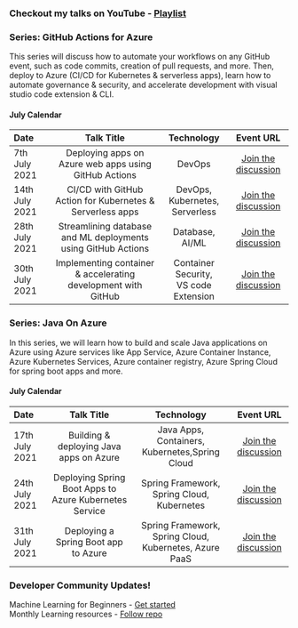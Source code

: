 ### Checkout my talks on YouTube - [Playlist](https://www.youtube.com/playlist?list=PLHliAWPfQr8yO0Q0ivMIVXDrfd74Qr5aw)

### Series: GitHub Actions for Azure

This series will discuss how to automate your workflows on any GitHub event, such as code commits, creation of pull requests, and more. Then, deploy to Azure (CI/CD for Kubernetes & serverless apps), learn how to automate governance & security, and accelerate development with visual studio code extension & CLI.

#### July Calendar

|     Date     |    Talk Title     |   Technology    | Event URL |
|     :---    | :---:           |    :---:      | :---:       |
| 7th July 2021   | Deploying apps on Azure web apps using GitHub Actions      | DevOps  |      [Join the discussion](https://www.meetup.com/microsoft-reactor-bengaluru/events/279015119/)      |
| 14th July 2021  | CI/CD with GitHub Action for Kubernetes & Serverless apps       | DevOps, Kubernetes, <br> Serverless  |  [Join the discussion](https://www.meetup.com/microsoft-reactor-bengaluru/events/279015137/)         |
| 28th July 2021  | Streamlining database and ML deployments using GitHub Actions     | Database, AI/ML  |  [Join the discussion](https://www.meetup.com/microsoft-reactor-bengaluru/events/279015454/)        |
| 30th July 2021  | Implementing container & accelerating development with GitHub     | Container Security, <br> VS code Extension  |  [Join the discussion](https://www.meetup.com/microsoft-reactor-bengaluru/events/279015477/)        |

### Series: Java On Azure

In this series, we will learn how to build and scale Java applications on Azure using Azure services like App Service, Azure Container Instance, Azure Kubernetes Services, Azure container registry, Azure Spring Cloud for spring boot apps and more.

#### July Calendar

|     Date        | Talk Title                                                   | Technology    | Event URL |
|     :---        | :---:                                                        |    :---:      | :---:       |
| 17th July 2021  | Building & deploying Java apps on Azure                      | Java Apps, Containers,<br> Kubernetes,Spring Cloud |      [Join the discussion](https://www.meetup.com/azure-developer-community-raipur/events/279201407/)      | 
| 24th July 2021  | Deploying Spring Boot Apps to Azure Kubernetes Service       | Spring Framework, <br> Spring Cloud, Kubernetes |  [Join the discussion](https://www.meetup.com/azure-developer-community-mumbai/events/279163681/)        |
| 31th July 2021  | Deploying a Spring Boot app to Azure                         | Spring Framework, <br> Spring Cloud, Kubernetes, Azure PaaS  |  [Join the discussion](https://www.meetup.com/azure-developer-community-chennai/events/279145191/)        |

### Developer Community Updates!

Machine Learning for Beginners - [Get started](https://github.com/microsoft/ML-For-Beginners) <br>
Monthly Learning resources - [Follow repo](https://github.com/microsoft/monthlyresources) <br>

